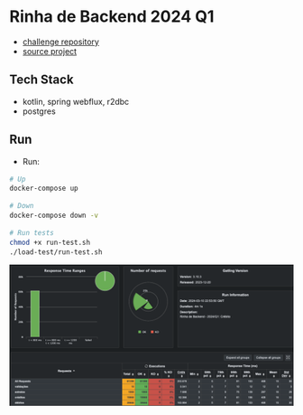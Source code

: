 # Rinha de Backend 2024 Q1

- [challenge repository](https://github.com/zanfranceschi/rinha-de-backend-2024-q1)
- [source project](https://github.com/gavageovanni/rinhav2-kotlin)

## Tech Stack

- kotlin, spring webflux, r2dbc
- postgres

## Run

- Run:

```bash
# Up
docker-compose up 
```

```bash
# Down
docker-compose down -v
```

```bash
# Run tests
chmod +x run-test.sh
./load-test/run-test.sh
```


![img.png](result.png)